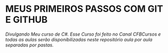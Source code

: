 
# MEUS PRIMEIROS PASSOS COM GIT E GITHUB

###### Divulgando Meu curso de C#. Esse Curso foi feito no Canal CFBCursos e todas as aulas serão disponibilizadas neste repositório aula por aula separadas por pastas.
